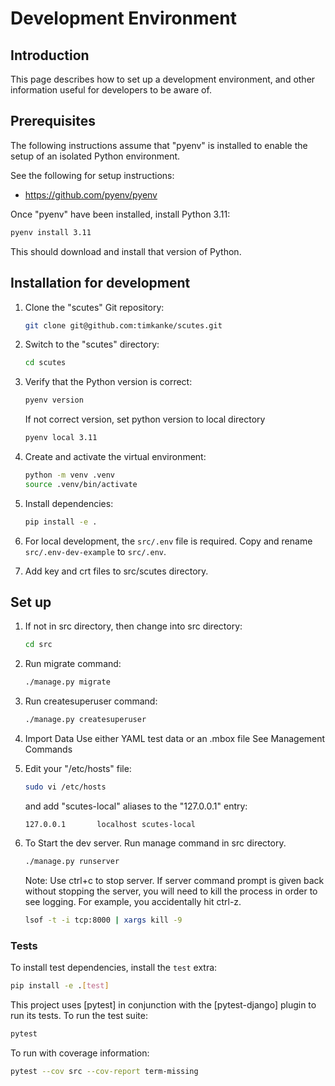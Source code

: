# Development Environment

## Introduction

This page describes how to set up a development environment, and other
information useful for developers to be aware of.

## Prerequisites

The following instructions assume that "pyenv" is installed to enable
the setup of an isolated Python environment.

See the following for setup instructions:

* <https://github.com/pyenv/pyenv>

Once "pyenv" have been installed, install Python 3.11:

```zsh
pyenv install 3.11
```

This should download and install that version of Python.

## Installation for development

1. Clone the "scutes" Git repository:

    ```zsh
    git clone git@github.com:timkanke/scutes.git
    ```

2. Switch to the "scutes" directory:

    ```zsh
    cd scutes
    ```

3. Verify that the Python version is correct:

    ```zsh
    pyenv version
    ```

    If not correct version, set python version to local directory

    ```zsh
    pyenv local 3.11
    ```

4. Create and activate the virtual environment:

   ```zsh
   python -m venv .venv
   source .venv/bin/activate
   ```

5. Install dependencies:

   ```zsh
   pip install -e .
   ```

6. For local development, the ```src/.env``` file is required.
Copy and rename ```src/.env-dev-example``` to ```src/.env```.

7. Add key and crt files to src/scutes directory.

## Set up

1. If not in src directory, then change into src directory:

    ```zsh
    cd src
    ```

2. Run migrate command:

    ```zsh
    ./manage.py migrate
    ```

3. Run createsuperuser command:

    ```zsh
    ./manage.py createsuperuser
    ```

4. Import Data
    Use either YAML test data or an .mbox file
    See Management Commands

5. Edit your "/etc/hosts" file:

    ```zsh
    sudo vi /etc/hosts
    ```

    and add "scutes-local" aliases to the "127.0.0.1" entry:

    ```
    127.0.0.1       localhost scutes-local
    ```

6. To Start the dev server. Run manage command in src directory.

    ```zsh
    ./manage.py runserver
    ```

    Note: Use ctrl+c to stop server. If server command prompt is given back without stopping the server, you will need to kill the process in order to see logging. For example, you accidentally hit ctrl-z.

    ```zsh
    lsof -t -i tcp:8000 | xargs kill -9
    ```

### Tests

To install test dependencies, install the `test` extra:

```bash
pip install -e .[test]
```

This project uses [pytest] in conjunction with the [pytest-django] plugin
to run its tests. To run the test suite:

```bash
pytest
```

To run with coverage information:

```bash
pytest --cov src --cov-report term-missing
```
